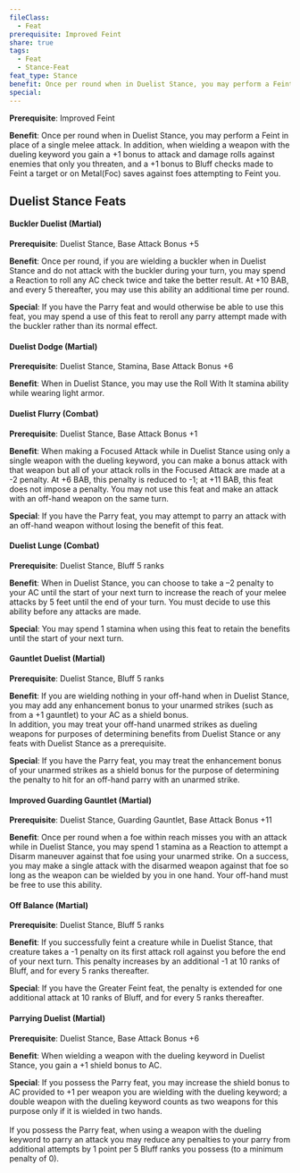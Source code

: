 ```yaml
---
fileClass:
  - Feat
prerequisite: Improved Feint
share: true
tags:
  - Feat
  - Stance-Feat
feat_type: Stance
benefit: Once per round when in Duelist Stance, you may perform a Feint in place of a single melee attack. In addition, when wielding a weapon with the dueling keyword you gain a +1 bonus to attack and damage rolls against enemies that only you threaten, and a +1 bonus to Bluff checks made to Feint a target or on Metal(Foc) saves against foes attempting to Feint you.
special:
---
```

**Prerequisite**: Improved Feint

**Benefit**: Once per round when in Duelist Stance, you may perform a Feint in place of a single melee attack. In addition, when wielding a weapon with the dueling keyword you gain a +1 bonus to attack and damage rolls against enemies that only you threaten, and a +1 bonus to Bluff checks made to Feint a target or on Metal(Foc) saves against foes attempting to Feint you.
## Duelist Stance Feats

<h4><span><p>Buckler Duelist (Martial)</p></span></h4><p><span><p><b>Prerequisite</b>:    Duelist Stance, Base Attack Bonus +5<br></p></span></p><p><span><p><b>Benefit</b>:    Once per round, if you are wielding a buckler when in Duelist Stance and do not attack with the buckler during your turn, you may spend a Reaction to roll any AC check twice and take the better result. At +10 BAB, and every 5 thereafter, you may use this ability an additional time per round.<br></p></span></p><p><span><p><b>Special</b>:    If you have the Parry feat and would otherwise be able to use this feat, you may spend a use of this feat to reroll any parry attempt made with the buckler rather than its normal effect.<br></p></span></p><h4><span><p>Duelist Dodge (Martial)</p></span></h4><p><span><p><b>Prerequisite</b>:    Duelist Stance, Stamina, Base Attack Bonus +6<br></p></span></p><p><span><p><b>Benefit</b>:    When in Duelist Stance, you may use the Roll With It stamina ability while wearing light armor.<br></p></span></p><h4><span><p>Duelist Flurry (Combat)</p></span></h4><p><span><p><b>Prerequisite</b>:    Duelist Stance, Base Attack Bonus +1<br></p></span></p><p><span><p><b>Benefit</b>:    When making a Focused Attack while in Duelist Stance using only a single weapon with the dueling keyword, you can make a bonus attack with that weapon but all of your attack rolls in the Focused Attack are made at a -2 penalty. At +6 BAB, this penalty is reduced to -1; at +11 BAB, this feat does not impose a penalty. You may not use this feat and make an attack with an off-hand weapon on the same turn.<br></p></span></p><p><span><p><b>Special</b>:    If you have the Parry feat, you may attempt to parry an attack with an off-hand weapon without losing the benefit of this feat.<br></p></span></p><h4><span><p>Duelist Lunge (Combat)</p></span></h4><p><span><p><b>Prerequisite</b>:    Duelist Stance, Bluff 5 ranks<br></p></span></p><p><span><p><b>Benefit</b>:    When in Duelist Stance, you can choose to take a –2 penalty to your AC until the start of your next turn to increase the reach of your melee attacks by 5 feet until the end of your turn. You must decide to use this ability before any attacks are made.<br></p></span></p><p><span><p><b>Special</b>:    You may spend 1 stamina when using this feat to retain the benefits until the start of your next turn.<br></p></span></p><h4><span><p>Gauntlet Duelist (Martial)</p></span></h4><p><span><p><b>Prerequisite</b>:    Duelist Stance, Bluff 5 ranks<br></p></span></p><p><span><p><b>Benefit</b>:     If you are wielding nothing in your off-hand when in Duelist Stance, you may add any enhancement bonus to your unarmed strikes (such as from a +1 gauntlet) to your AC as a shield bonus.<br>In addition, you may treat your off-hand unarmed strikes as dueling weapons for purposes of determining benefits from Duelist Stance or any feats with Duelist Stance as a prerequisite.<br></p></span></p><p><span><p><b>Special</b>:    If you have the Parry feat, you may treat the enhancement bonus of your unarmed strikes as a shield bonus for the purpose of determining the penalty to hit for an off-hand parry with an unarmed strike.<br></p></span></p><h4><span><p>Improved Guarding Gauntlet (Martial)</p></span></h4><p><span><p><b>Prerequisite</b>:    Duelist Stance, Guarding Gauntlet, Base Attack Bonus +11<br></p></span></p><p><span><p><b>Benefit</b>:    Once per round when a foe within reach misses you with an attack while in Duelist Stance, you may spend 1 stamina as a Reaction to attempt a Disarm maneuver against that foe using your unarmed strike. On a success, you may make a single attack with the disarmed weapon against that foe so long as the weapon can be wielded by you in one hand. Your off-hand must be free to use this ability.<br></p></span></p><h4><span><p>Off Balance (Martial)</p></span></h4><p><span><p><b>Prerequisite</b>:    Duelist Stance, Bluff 5 ranks<br></p></span></p><p><span><p><b>Benefit</b>:    If you successfully feint a creature while in Duelist Stance, that creature takes a -1 penalty on its first attack roll against you before the end of your next turn. This penalty increases by an additional -1 at 10 ranks of Bluff, and for every 5 ranks thereafter.<br></p></span></p><p><span><p><b>Special</b>:    If you have the Greater Feint feat, the penalty is extended for one additional attack at 10 ranks of Bluff, and for every 5 ranks thereafter.<br></p></span></p><h4><span><p>Parrying Duelist (Martial)</p></span></h4><p><span><p><b>Prerequisite</b>:    Duelist Stance, Base Attack Bonus +6<br></p></span></p><p><span><p><b>Benefit</b>:    When wielding a weapon with the dueling keyword in Duelist Stance, you gain a +1 shield bonus to AC.<br></p></span></p><p><span><p><b>Special</b>:    If you possess the Parry feat, you may increase the shield bonus to AC provided to +1 per weapon you are wielding with the dueling keyword; a double weapon with the dueling keyword counts as two weapons for this purpose only if it is wielded in two hands.<br><br>If you possess the Parry feat, when using a weapon with the dueling keyword to parry an attack you may reduce any penalties to your parry from additional attempts by 1 point per 5 Bluff ranks you possess (to a minimum penalty of 0).<br></p></span></p>